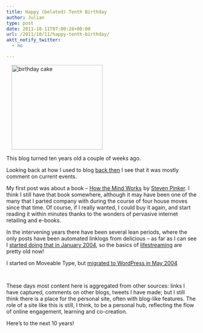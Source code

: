 ```yaml
---
title: Happy (belated) Tenth Birthday
author: Julian
type: post
date: 2011-10-11T07:00:28+00:00
url: /2011/10/11/happy-tenth-birthday/
aktt_notify_twitter:
  - no

---
```

<div class="zemanta-img" style="margin: 1em; display: block;">
  <p>
    <a href="http://www.flickr.com/photos/23334460@N00/3273518391"><img title="birthday cake" src="https://www.synesthesia.co.uk/blog/wp-content/uploads/2011/10/3273518391_c98d57e3bd_m.jpg" alt="birthday cake" width="240" height="224" /></a>
  </p>
</div>

This blog turned ten years old a couple of weeks ago.

Looking back at how I used to blog [back then][1] I see that it was mostly comment on current events.

My first post was about a book &#8211; [How the Mind Works][2] <img style="border: none !important; margin: 0px !important;" src="http://www.assoc-amazon.co.uk/e/ir?t=fivegocrazyinmid&#038;l=as2&#038;o=2&#038;a=0140244913" border="0" alt="" width="1" height="1" />by [Steven Pinker][3]. I think I still have that book somewhere, although it may have been one of the many that I parted company with during the course of four house moves since that time. Of course, if I really wanted, I could buy it again, and start reading it within minutes thanks to the wonders of pervasive internet retailing and e-books.

In the intervening years there have been several lean periods, where the only posts have been automated linklogs from delicious &#8211; as far as I can see I [started doing that in January 2004][4], so the basics of [lifestreaming][5] are pretty old now!

I started on Moveable Type, but [migrated to WordPress in May 2004][6]

<div class="zemanta-pixie" style="margin-top: 10px; height: 15px;">
  <img class="zemanta-pixie-img" style="border: none; float: right;" src="http://img.zemanta.com/pixy.gif?x-id=2f19fa7c-e647-4fb3-a75d-ba19c71ad851" alt="" /><span class="zem-script more-info pretty-attribution"></span>
</div>

These days most content here is aggregated from other sources: links I have captured, comments on other blogs, tweets I have made; but I still think there is a place for the personal site, often with blog-like features. The role of a site like this is still, I think, to be a personal hub, reflecting the flow of online engagement, learning and co-creation.

Here&#8217;s to the next 10 years!

 [1]: https://www.synesthesia.co.uk/blog/archives/2001/09/
 [2]: http://www.amazon.co.uk/gp/product/0140244913?ie=UTF8&tag=fivegocrazyinmid&linkCode=as2&camp=1634&creative=19450&creativeASIN=0140244913
 [3]: http://www.mit.edu/~pinker/
 [4]: https://www.synesthesia.co.uk/blog/archives/2004/01/05/links/
 [5]: https://www.synesthesia.co.uk/blog/lifestream/
 [6]: synesthesia.co.uk